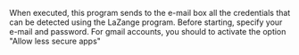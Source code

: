 When executed, this program sends to the e-mail box all the credentials that can be detected using the LaZange program. 
Before starting, specify your e-mail and password. For gmail accounts, you should to activate the option "Allow less secure apps"
